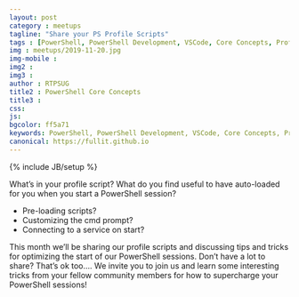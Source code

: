 ```yaml
---
layout: post
category : meetups
tagline: "Share your PS Profile Scripts"
tags : [PowerShell, PowerShell Development, VSCode, Core Concepts, Profile]
img : meetups/2019-11-20.jpg
img-mobile : 
img2 : 
img3 : 
author : RTPSUG
title2 : PowerShell Core Concepts
title3 : 
css: 
js: 
bgcolor: ff5a71
keywords: PowerShell, PowerShell Development, VSCode, Core Concepts, Profile
canonical: https://fullit.github.io
---
```

{% include JB/setup %}

What’s in your profile script? What do you find useful to have auto-loaded for you when you start a PowerShell session?

* Pre-loading scripts?
* Customizing the cmd prompt?
* Connecting to a service on start?

<!--more-->

This month we’ll be sharing our profile scripts and discussing tips and tricks for optimizing the start of our PowerShell sessions. Don’t have a lot to share? That’s ok too….
We invite you to join us and learn some interesting tricks from your fellow community members for how to supercharge your PowerShell sessions!

